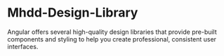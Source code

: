 # Mhdd-Design-Library
Angular offers several high-quality design libraries that provide pre-built components and styling to help you create professional, consistent user interfaces. 
